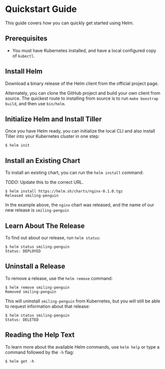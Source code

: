 # Quickstart Guide

This guide covers how you can quickly get started using Helm.

## Prerequisites

- You must have Kubernetes installed, and have a local configured copy
  of `kubectl`.

## Install Helm

Download a binary release of the Helm client from the official project
page.

Alternately, you can clone the GitHub project and build your own
client from source. The quickest route to installing from source is to
run `make boostrap build`, and then use `bin/helm`.

## Initialize Helm and Install Tiller

Once you have Helm ready, you can initialize the local CLI and also
install Tiller into your Kubernetes cluster in one step:

```console
$ helm init
```

## Install an Existing Chart

To install an existing chart, you can run the `helm install` command:

_TODO:_ Update this to the correct URL.

```console
$ helm install https://helm.sh/charts/nginx-0.1.0.tgz
Released smiling-penguin
```

In the example above, the `nginx` chart was released, and the name of
our new release is `smiling-penguin`

## Learn About The Release

To find out about our release, run `helm status`:

```console
$ helm status smiling-penguin
Status: DEPLOYED
```

## Uninstall a Release

To remove a release, use the `helm remove` command:

```console
$ helm remove smiling-penguin
Removed smiling-penguin
```

This will uninstall `smiling-penguin` from Kubernetes, but you will
still be able to request information about that release:

```console
$ helm status smiling-penguin
Status: DELETED
```

## Reading the Help Text

To learn more about the available Helm commands, use `helm help` or type
a command followed by the `-h` flag:

```console
$ helm get -h
```
